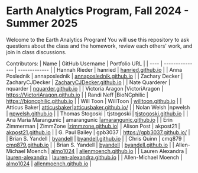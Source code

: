 # Earth Analytics Program, Fall 2024 - Summer 2025

Welcome to the Earth Analytics Program! You will use this repository to ask questions about the class and the homework, review each others' work, and join in class discussions.

Contributors:
| Name | GitHub Username | Portfolio URL |
| ---- | --------------- | ------------- |
| Hannah Rieder | hanried | [hanried.github.io](https://hanried.github.io/) |
| Anna Poslednik | annaposlednik | [annaposlednik.github.io](https://annaposlednik.github.io) |
| Zachary Decker | ZacharyCJDecker | [ZacharyCJDecker.github.io](https://zacharycjdecker.github.io/) |
| Nate Quarderer | nquarder | [nquarder.github.io](https://nquarder.github.io/) |
| Victoria Aragon  |VictoriAragon  | https://VictoriAragon.github.io |
| Randi Neff |BioNCphilic  | https://bioncphilic.github.io |
| Will Toon | WillToon | <a href="https://willtoon.github.io/" target="_blank">willtoon.github.io</a> |
| Atticus Baker| [atticusbaker](https://www.github.com/atticusbaker)|[atticusbaker.github.io/](https://atticusbaker.github.io/)  |
| Nolan Welsh |npwelsh  | [npwelsh.github.io](https://npwelsh.github.io/) |
| Thomas Stogoski | tjstogoski | [tjstogoski.github.io](https://tjstogoski.github.io) |
| Ana Maria Marangunic | amarangunic |[amarangunic.github.io](https://amarangunic.github.io)  |
| Erin Zimmerman | ZimmZone |[zimmzone.github.io](https://zimmzone.github.io)|
| Alison Post | akpost21  | [akpost21.github.io](https://akpost21.github.io/) |
| G. Paul Bailey | gpb3037 | https://gpb3037.github.io/ |
| Brian S. Yandell | [byandell](https://www.github.com/byandell) | [byandell.github.io](https://byandell.github.io) |
| Chris Quinn | cmq879 | [cmq879.github.io](https://cmq879.github.io/) |
| Brian S. Yandell | [byandell](https://www.github.com/byandell) | [byandell.github.io](https://byandell.github.io) |
| Allen-Michael Moench | [almo1024](https://www.github.com/allenmoench) | [allenmoench.github.io](https://allenmoench.github.io) |
| Lauren Alexandra | [lauren-alexandra](https://github.com/lauren-alexandra) | [lauren-alexandra.github.io](https://lauren-alexandra.github.io) |
| Allen-Michael Moench | [almo1024](https://www.github.com/allenmoench) | [allenmoench.github.io](https://allenmoench.github.io) |
